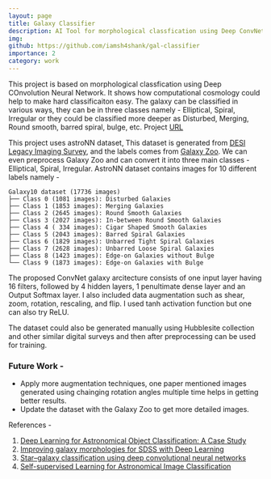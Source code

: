 ```yaml
---
layout: page
title: Galaxy Classifier
description: AI Tool for morphological classfication using Deep ConvNet. It shows how computational cosmology could help to make hard classificaiton easy.
img: 
github: https://github.com/iamsh4shank/gal-classifier
importance: 2
category: work
---
```


This project is based on morphological classfication using Deep COnvolution Neural Network. It shows how computational cosmology could help to make hard classificaiton easy. The galaxy can be classified in various ways, they can be in three classes namely - Elliptical, Spiral, Irregular or they could be classified more deeper as Disturbed, Merging, Round smooth, barred spiral, bulge, etc. Project [URL](https://github.com/iamsh4shank/gal-classifier)

This project uses astroNN dataset, This dataset is generated from [DESI Legacy Imaging Survey](https://www.legacysurvey.org/), and the labels comes from [Galaxy Zoo](https://www.galaxyzoo.org/). We can even preprocess Galaxy Zoo and can convert it into three main classes  - Elliptical, Spiral, Irregular.  AstroNN dataset contains images for 10 different labels namely - 

```
Galaxy10 dataset (17736 images)
├── Class 0 (1081 images): Disturbed Galaxies
├── Class 1 (1853 images): Merging Galaxies
├── Class 2 (2645 images): Round Smooth Galaxies
├── Class 3 (2027 images): In-between Round Smooth Galaxies
├── Class 4 ( 334 images): Cigar Shaped Smooth Galaxies
├── Class 5 (2043 images): Barred Spiral Galaxies
├── Class 6 (1829 images): Unbarred Tight Spiral Galaxies
├── Class 7 (2628 images): Unbarred Loose Spiral Galaxies
├── Class 8 (1423 images): Edge-on Galaxies without Bulge
└── Class 9 (1873 images): Edge-on Galaxies with Bulge
```


The proposed ConvNet galaxy arcitecture consists of one input layer having 16 filters, followed by 4 hidden layers, 1 penultimate dense layer and an Output Softmax layer. I also included data augmentation such as shear, zoom, rotation, rescaling, and flip. I used tanh activation function but one can also try ReLU.

The dataset could also be generated manually using Hubblesite collection and other similar digital surveys and then after preprocessing can be used for training.

### Future Work -
* Apply more augmentation techniques, one paper mentioned images generated using chainging rotation angles multiple time helps in getting better results.
* Update the dataset with the Galaxy Zoo to get more detailed images.


References - 
1. [Deep Learning for Astronomical Object Classification: A Case Study](https://www.scitepress.org/Papers/2020/89398/89398.pdf)
2. [Improving galaxy morphologies for SDSS with Deep Learning](https://arxiv.org/abs/1711.05744)
2. [Star–galaxy classification using deep convolutional neural networks](https://academic.oup.com/mnras/article/464/4/4463/2417400)
2. [Self-supervised Learning for Astronomical Image Classification](https://arxiv.org/pdf/2004.11336.pdf)
